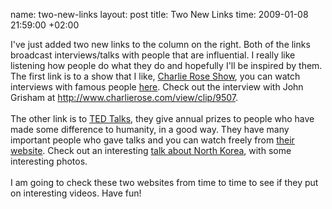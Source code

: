 name: two-new-links
layout: post
title: Two New Links
time: 2009-01-08 21:59:00 +02:00

I've just added two new links to the column on the right. Both of the links broadcast interviews/talks with people that are influential. I really like listening how people do what they do and hopefully I'll be inspired by them. The first link is to a show that I like, <a href="http://en.wikipedia.org/wiki/Charlie_Rose_(talk_show)">Charlie Rose Show</a>, you can watch interviews with famous people <a href="http://www.charlierose.com/">here</a>. Check out the interview with John Grisham at <a href="http://www.charlierose.com/view/clip/9507">http://www.charlierose.com/view/clip/9507</a>.<br /><br />The other link is to <a href="http://en.wikipedia.org/wiki/Ted_talks">TED Talks</a>, they give annual prizes to people who have made some difference to humanity, in a good way. They have many important people who gave talks and you can watch freely from <a href="http://www.ted.com/">their website</a>. Check out an interesting <a href="http://www.ted.com/index.php/talks/paul_koontz_shares_his_pix_of_north_korea.html">talk about North Korea</a>, with some interesting photos.<br /><br />I am going to check these two websites from time to time to see if they put on interesting videos. Have fun!
